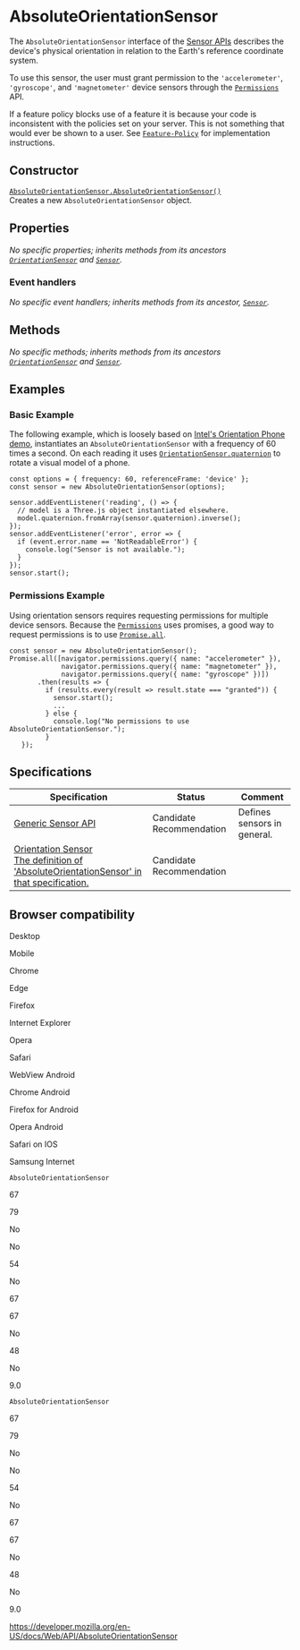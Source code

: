 # AbsoluteOrientationSensor

The `AbsoluteOrientationSensor` interface of the [Sensor APIs](sensor_apis) describes the device's physical orientation in relation to the Earth's reference coordinate system.

To use this sensor, the user must grant permission to the `'accelerometer'`, `'gyroscope'`, and `'magnetometer'` device sensors through the [`Permissions`](permissions) API.

If a feature policy blocks use of a feature it is because your code is inconsistent with the policies set on your server. This is not something that would ever be shown to a user. See [`Feature-Policy`](https://developer.mozilla.org/en-US/docs/Web/HTTP/Headers/Feature-Policy) for implementation instructions.

## Constructor

[`AbsoluteOrientationSensor.AbsoluteOrientationSensor()`](absoluteorientationsensor/absoluteorientationsensor)  
Creates a new `AbsoluteOrientationSensor` object.

## Properties

_No specific properties; inherits methods from its ancestors [`OrientationSensor`](orientationsensor) and [`Sensor`](sensor)._

### Event handlers

_No specific event handlers; inherits methods from its ancestor, [`Sensor`](sensor)._

## Methods

_No specific methods; inherits methods from its ancestors [`OrientationSensor`](orientationsensor) and [`Sensor`](sensor)._

## Examples

### Basic Example

The following example, which is loosely based on [Intel's Orientation Phone demo](https://intel.github.io/generic-sensor-demos/orientation-phone/), instantiates an `AbsoluteOrientationSensor` with a frequency of 60 times a second. On each reading it uses [`OrientationSensor.quaternion`](orientationsensor/quaternion) to rotate a visual model of a phone.

    const options = { frequency: 60, referenceFrame: 'device' };
    const sensor = new AbsoluteOrientationSensor(options);

    sensor.addEventListener('reading', () => {
      // model is a Three.js object instantiated elsewhere.
      model.quaternion.fromArray(sensor.quaternion).inverse();
    });
    sensor.addEventListener('error', error => {
      if (event.error.name == 'NotReadableError') {
        console.log("Sensor is not available.");
      }
    });
    sensor.start();

### Permissions Example

Using orientation sensors requires requesting permissions for multiple device sensors. Because the [`Permissions`](permissions) uses promises, a good way to request permissions is to use [`Promise.all`](https://developer.mozilla.org/en-US/docs/Web/JavaScript/Reference/Global_Objects/Promise/all).

    const sensor = new AbsoluteOrientationSensor();
    Promise.all([navigator.permissions.query({ name: "accelerometer" }),
                 navigator.permissions.query({ name: "magnetometer" }),
                 navigator.permissions.query({ name: "gyroscope" })])
           .then(results => {
             if (results.every(result => result.state === "granted")) {
               sensor.start();
               ...
             } else {
               console.log("No permissions to use AbsoluteOrientationSensor.");
             }
       });

## Specifications

<table><thead><tr class="header"><th>Specification</th><th>Status</th><th>Comment</th></tr></thead><tbody><tr class="odd"><td><a href="https://www.w3.org/TR/generic-sensor/">Generic Sensor API</a></td><td><span class="spec-cr">Candidate Recommendation</span></td><td>Defines sensors in general.</td></tr><tr class="even"><td><a href="https://www.w3.org/TR/orientation-sensor/#absoluteorientationsensor-interface">Orientation Sensor<br />
<span class="small">The definition of 'AbsoluteOrientationSensor' in that specification.</span></a></td><td><span class="spec-cr">Candidate Recommendation</span></td><td></td></tr></tbody></table>

## Browser compatibility

Desktop

Mobile

Chrome

Edge

Firefox

Internet Explorer

Opera

Safari

WebView Android

Chrome Android

Firefox for Android

Opera Android

Safari on IOS

Samsung Internet

`AbsoluteOrientationSensor`

67

79

No

No

54

No

67

67

No

48

No

9.0

`AbsoluteOrientationSensor`

67

79

No

No

54

No

67

67

No

48

No

9.0

<a href="https://developer.mozilla.org/en-US/docs/Web/API/AbsoluteOrientationSensor" class="_attribution-link">https://developer.mozilla.org/en-US/docs/Web/API/AbsoluteOrientationSensor</a>
